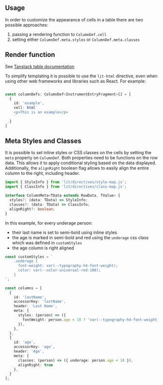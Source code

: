 ## Usage

In order to customize the appearance of cells in a table there are two possible approaches:

1. passing a rendering function to `ColumnDef.cell`
2. setting either `ColumnDef.meta.styles` or `ColumnDef.meta.classes`

## Render function

See [Tanstack table documentation](https://tanstack.com/table/v8/docs/guide/column-defs#column-formatting--rendering)

To simplify templating it is possible to use the `lit-html` directive, even when using other web frameworks and
libraries such as React.
For example:

```ts

const columnDefs: ColumnDef<InstrumentEntryFragment>[] = [
  {
    id: 'example',
    cell: html`
    <p>This is an example</p>
    `
  }
]
```

## Meta Styles and Classes

It is possible to set inline styles or CSS classes on the cells by setting the `meta` property on `ColumnDef`.
Both properties need to be functions on the row data.
This allows it to apply conditional styling based on the data displayed.
Additionally, the `alignRight` boolean flag allows to easily align the entire column to the right, including header.

```ts
import { StyleInfo } from 'lit/directives/style-map.js';
import { ClassInfo } from 'lit/directives/class-map.js';

interface ColumnMeta<TData extends RowData, TValue> {
  styles?: (data: TData) => StyleInfo;
  classes?: (data: TData) => ClassInfo;
  alignRight?: boolean;
}
```

In this example, for every underage person:

* their last name is set to semi-bold using inline styles
* the age is marked in semi-bold and red using the `underage` css class which was defined in `customStyles`
* the age column is right aligned

```ts
const customStyles = `
    .underage {
      font-weight: var(--typography-h4-font-weight);
      color: var(--color-universal-red-100);
    }
`;

const columns = [
  {
    id: 'lastName',
    accessorKey: 'lastName',
    header: 'Last Name',
    meta: {
      styles: (person) => ({
        fontWeight: person.age < 18 ? 'var(--typography-h4-font-weight)' : undefined,
      }),
    },
  },
  {
    id: 'age',
    accessorKey: 'age',
    header: 'Age',
    meta: {
      classes: (person) => ({ underage: person.age < 18 }),
      alignRight: true
    },
  }
];
```
